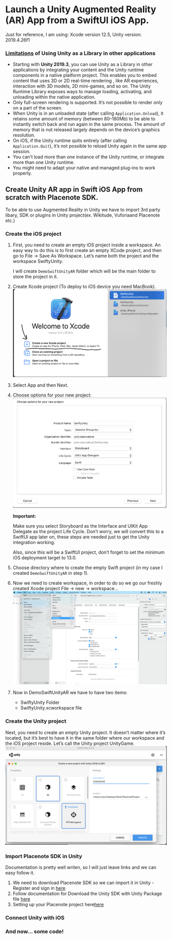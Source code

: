 # Launch a Unity Augmented Reality (AR) App from a SwiftUI iOS App.
Just for reference, I am using: Xcode version 12.5, Unity version: 2019.4.26f1
### [Limitations](https://docs.unity3d.com/Manual/UnityasaLibrary.html) of Using Unity as a Library in other applications
* Starting with **Unity 2019.3**, you can use Unity as a Library in other applications by integrating your content and the Unity runtime components in a native platform project. This enables you to embed content that uses 3D or 2D real-time rendering
, like AR
 experiences, interaction with 3D models, 2D mini-games, and so on. The Unity Runtime Library exposes ways to manage loading, activating, and unloading within the native application.
* Only full-screen rendering is supported. It’s not possible to render only on a part of the screen.
* When Unity is in an unloaded state (after calling ``Application.Unload``), it retains some amount of memory (between 80–180Mb) to be able to instantly switch back and run again in the same process. The amount of memory that is not released largely depends on the device’s graphics resolution.
* On iOS, if the Unity runtime quits entirely (after calling ``Application.Quit``), it’s not possible to reload Unity again in the same app session.
* You can’t load more than one instance of the Unity runtime, or integrate more than one Unity runtime.
* You might need to adapt your native and managed plug-ins
 to work properly.

 ## Create Unity AR app in Swift iOS App from scratch with Placenote SDK.
 To be able to use Augmented Reality in Unity we have to import 3rd party libary, SDK or plugins in Unity project(ex. Wikitude, Vuforiaand Placenote etc.)
### Create the iOS project
1. First, you need to create an empty iOS project inside a workspace. An easy way to do this is to first create an empty XCode project, and then go to File → Save As Workspace. Let’s name both the project and the workspace SwiftyUnity.

    I will create ``DemoSwiftUnityAR`` folder which will be the main folder to store the project in it.
2. Create Xcode project (To deploy to iOS device you need MacBook).
![](images/1.png)
3. Select App and then Next.
4. Choose options for your new project:
![](images/2.png)

    **Important:**

    Make sure you select Storyboard as the Interface and UIKit App Delegate as the project Life Cycle. Don’t worry, we will convert this to a SwiftUI app later on, these steps are needed just to get the Unity integration working.

    Also, since this will be a SwiftUI project, don’t forget to set the minimum iOS deployment target to 13.0.
5. Choose directory where to create the empty Swift project (in my case I created ``DemoSwiftUnityAR`` in step 1).
6. Now we need to create workspace, in order to do so we go our freshly created Xcode project File → new → workspace...
![](images/3.png)
7. Now in DemoSwiftUnityAR we have to have two items:
    * SwiftyUnity Folder
    * SwiftyUnity.xcworkspace file
### Create the Unity project
Next, you need to create an empty Unity project. It doesn’t matter where it’s located, but it’s best to have it in the same folder where our workspace and the iOS project reside. Let’s call the Unity project UnityGame.
![](images/4.png)
### Import Placenote SDK in Unity
Documentation is pretty well writen, so I will just leave links and we can easy follow it.
1. We need to download Placenote SDK so we can import it in Unity - Register and sign in [here](https://placenote.com/)
2. Follow documentation for Download the Unity SDK with Unity Package file [here](https://docs.placenote.com/unity/unity-getting-started/download-the-unity-sdk)
3. Setting up your Placenote project here[here](https://docs.placenote.com/unity/build-the-sample-apps/build-a-unity-scene)
### Connect Unity with iOS
### And now... some code!
